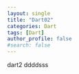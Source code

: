 ```yaml
---
layout: single
title: "Dart02"
categories: Dart
tags: [Dart]
author_profile: false
#search: false
---
```


dart2 ddddsss

